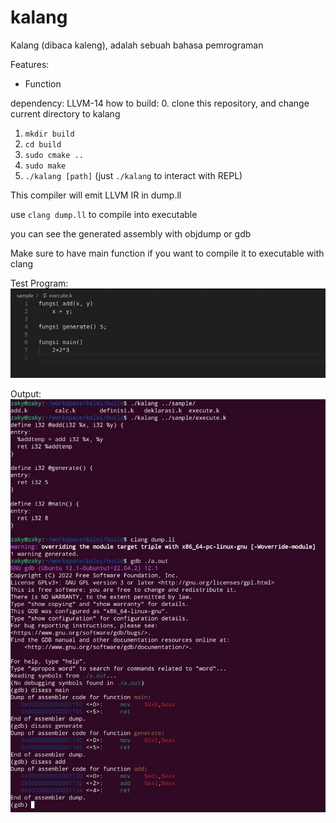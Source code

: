 kalang
=====

Kalang (dibaca kaleng), adalah sebuah bahasa pemrograman

Features:
* Function

dependency: LLVM-14
how to build:
0. clone this repository, and change current directory to kalang
1. `mkdir build`
2. `cd build`
3. `sudo cmake ..`
4. `sudo make`
5. `./kalang [path]` (just `./kalang` to interact with REPL)


This compiler will emit LLVM IR in dump.ll

use `clang dump.ll` to compile into executable

you can see the generated assembly with objdump or gdb

Make sure to have main function if you want to compile it to executable with clang

Test Program:
![alt text](image-1.png)

Output:
![alt text](image.png)

